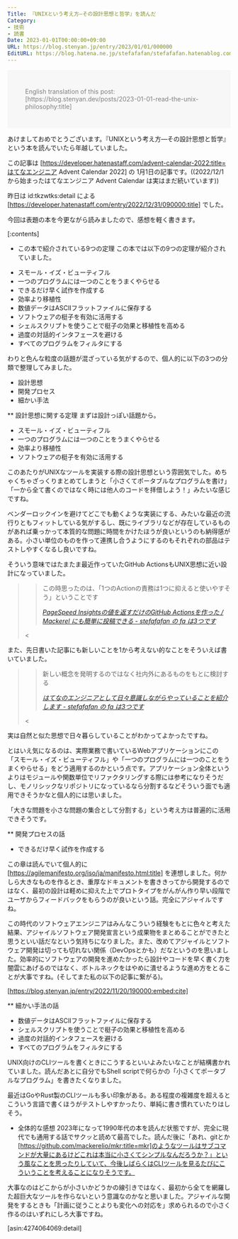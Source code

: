 ```yaml
---
Title: 『UNIXという考え方―その設計思想と哲学』を読んだ
Category:
- 技術
- 読書
Date: 2023-01-01T00:00:00+09:00
URL: https://blog.stenyan.jp/entry/2023/01/01/000000
EditURL: https://blog.hatena.ne.jp/stefafafan/stefafafan.hatenablog.com/atom/entry/4207112889949993933
---
```


<div style="background-color: #f7f7f7; color: gray; padding: 40px 40px 40px;">English translation of this post:<br>[https://blog.stenyan.dev/posts/2023-01-01-read-the-unix-philosophy:title]</div>

あけましておめでとうございます。『UNIXという考え方―その設計思想と哲学』という本を読んでいたら年越していました。

この記事は [https://developer.hatenastaff.com/advent-calendar-2022:title=はてなエンジニア Advent Calendar 2022] の 1月1日の記事です。((2022/12/1 から始まったはてなエンジニア Advent Calendar は実はまだ続いています))

昨日は id:tkzwtks:detail による [https://developer.hatenastaff.com/entry/2022/12/31/090000:title] でした。

今回は表題の本を今更ながら読みましたので、感想を軽く書きます。

[:contents]

* この本で紹介されている9つの定理
この本では以下の9つの定理が紹介されていました。

+ スモール・イズ・ビューティフル
+ 一つのプログラムには一つのことをうまくやらせる
+ できるだけ早く試作を作成する
+ 効率より移植性
+ 数値データはASCIIフラットファイルに保存する
+ ソフトウェアの梃子を有効に活用する
+ シェルスクリプトを使うことで梃子の効果と移植性を高める
+ 過度の対話的インタフェースを避ける
+ すべてのプログラムをフィルタにする

わりと色んな粒度の話題が混ざっている気がするので、個人的に以下の3つの分類で整理してみました。
- 設計思想
- 開発プロセス
- 細かい手法

** 設計思想に関する定理
まずは設計っぽい話題から。

- スモール・イズ・ビューティフル
- 一つのプログラムには一つのことをうまくやらせる
- 効率より移植性
- ソフトウェアの梃子を有効に活用する

このあたりがUNIXなツールを実装する際の設計思想という雰囲気でした。めちゃくちゃざっくりまとめてしまうと「小さくてポータブルなプログラムを書け」「一から全て書くのではなく時には他人のコードを拝借しよう！」みたいな感じですね。

ベンダーロックインを避けてどこでも動くような実装にする、みたいな最近の流行りともフィットしている気がするし、既にライブラリなどが存在しているものがあれば乗っかって本質的な問題に時間をかけたほうが良いというのも納得感がある。小さい単位のものを作って連携し合うようにするのもそれぞれの部品はテストしやすくなるし良いですね。

そういう意味ではたまたま最近作っていたGitHub ActionsもUNIX思想に近い設計になっていました。
><blockquote cite="https://blog.stenyan.jp/entry/2022/12/23/100000" data-uuid="4207112889949993919"><p>この時思ったのは、「1つのActionの責務は1つに抑えると使いやすそう」ということです</p><cite><a href="https://blog.stenyan.jp/entry/2022/12/23/100000">PageSpeed Insightsの値を返すだけのGitHub Actionsを作った / Mackerel にも簡単に投稿できる - stefafafan の fa は3つです</a></cite></blockquote><

また、先日書いた記事にも新しいことを1から考えない的なことをそういえば書いていました。
><blockquote cite="https://blog.stenyan.jp/entry/2022/12/29/000000" data-uuid="4207112889949994026"><p>新しい概念を発明するのではなく社内外にあるものをもとに検討する</p><cite><a href="https://blog.stenyan.jp/entry/2022/12/29/000000">はてなのエンジニアとして日々意識しながらやっていることを紹介します - stefafafan の fa は3つです</a></cite></blockquote><

実は自然と似た思想で日々暮らしていることがわかってよかったですね。

とはいえ気になるのは、実際業務で書いているWebアプリケーションにこの「スモール・イズ・ビューティフル」や「一つのプログラムには一つのことをうまくやらせる」をどう適用するのかという点です。アプリケーション全体というよりはモジュールや関数単位でリファクタリングする際には参考になりそうだし、モノリシックなリポジトリになっているなら分割するなどそういう面でも適用できそうかなと個人的には思いました。

「大きな問題を小さな問題の集合として分割する」という考え方は普遍的に活用できそうです。

** 開発プロセスの話
- できるだけ早く試作を作成する

この章は読んでいて個人的に [https://agilemanifesto.org/iso/ja/manifesto.html:title] を連想しました。何かしら大きなものを作るとき、重厚なドキュメントを書ききってから開発するのではなく、最初の設計は軽めに抑えた上でプロトタイプをがんがん作り早い段階でユーザからフィードバックをもらうのが良いという話。完全にアジャイルですね。

この時代のソフトウェアエンジニアはみんなこういう経験をもとに色々と考えた結果、アジャイルソフトウェア開発宣言という成果物をまとめることができたと思うといい話だなという気持ちになりました。また、改めてアジャイルとソフトウェア開発は切っても切れない関係（DevOpsとかも）だなというのを思いました。効率的にソフトウェアの開発を進めたかったら設計やコードを早く書く力を闇雲にあげるのではなく、ボトルネックをはやめに潰せるような進め方をとることが大事ですね。(そしてまた私の以下の記事に繋がる)。

[https://blog.stenyan.jp/entry/2022/11/20/190000:embed:cite]

** 細かい手法の話
- 数値データはASCIIフラットファイルに保存する
- シェルスクリプトを使うことで梃子の効果と移植性を高める
- 過度の対話的インタフェースを避ける
- すべてのプログラムをフィルタにする

UNIX向けのCLIツールを書くときにこうするといいよみたいなことが結構書かれていました。読んだあとに自分でもShell scriptで何らかの「小さくてポータブルなプログラム」を書きたくなりました。

最近はGoやRust製のCLIツールも多い印象がある。ある程度の複雑度を超えるとこういう言語で書くほうがテストしやすかったり、単純に書き慣れていたりはしそう。

* 全体的な感想
2023年になって1990年代の本を読んだ状態ですが、完全に現代でも通用する話でサクッと読めて最高でした。読んだ後に「あれ、gitとか[https://github.com/mackerelio/mkr:title=mkr]のようなツールはサブコマンドが大量にあるけどこれは本当に小さくてシンプルなんだろうか？」という風なことを思ったりしていて、今後しばらくはCLIツールを見るたびにこういうことを考えることになりそうです。

大事なのはどこからが小さいかどうかの線引きではなく、最初から全てを網羅した超巨大なツールを作らないという意識なのかなと思いました。アジャイルな開発をするときも「計画に従うことよりも変化への対応を」求められるので小さく作るのはいずれにしろ大事ですね。

[asin:4274064069:detail]

